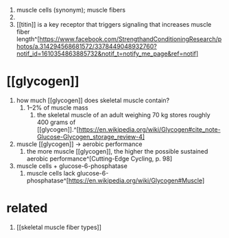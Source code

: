 1. muscle cells (synonym); muscle fibers
2. 
4. [[titin]] is a key receptor that triggers signaling that increases muscle fiber length^[https://www.facebook.com/StrengthandConditioningResearch/photos/a.314294568681572/3378449048932760?notif_id=1610354863885732&notif_t=notify_me_page&ref=notif]

# [[glycogen]]
1. how much [[glycogen]] does skeletal muscle contain?
	1. 1–2% of muscle mass 
		1. the skeletal muscle of an adult weighing 70 kg stores roughly 400 grams of [[glycogen]].^[https://en.wikipedia.org/wiki/Glycogen#cite_note-Glucose-Glycogen_storage_review-4]
2. muscle [[glycogen]] → aerobic performance
	1. the more muscle [[glycogen]], the higher the possible sustained aerobic performance^[Cutting-Edge Cycling, p. 98]
3. muscle cells + glucose-6-phosphatase
	1. muscle cells lack glucose-6-phosphatase^[https://en.wikipedia.org/wiki/Glycogen#Muscle]

# related
1. [[skeletal muscle fiber types]]
